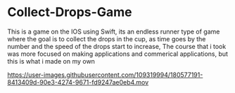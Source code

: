 # Collect-Drops-Game
This is a game on the IOS using Swift, its an endless runner type of game where the goal is to collect the drops in the cup,
as time goes by the number and the speed of the drops start to increase, 
The course that i took was more focused on making applications and commerical applications, but this is what i made on my own 




https://user-images.githubusercontent.com/109319994/180577191-8413409d-90e3-4274-9671-fd9247ae0eb4.mov

